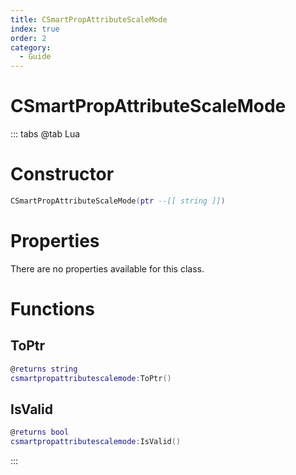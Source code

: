 ```yaml
---
title: CSmartPropAttributeScaleMode
index: true
order: 2
category:
  - Guide
---
```


# CSmartPropAttributeScaleMode

::: tabs
@tab Lua
# Constructor
```lua
CSmartPropAttributeScaleMode(ptr --[[ string ]])
```
# Properties
There are no properties available for this class.
# Functions
## ToPtr
```lua
@returns string
csmartpropattributescalemode:ToPtr()
```
## IsValid
```lua
@returns bool
csmartpropattributescalemode:IsValid()
```

:::